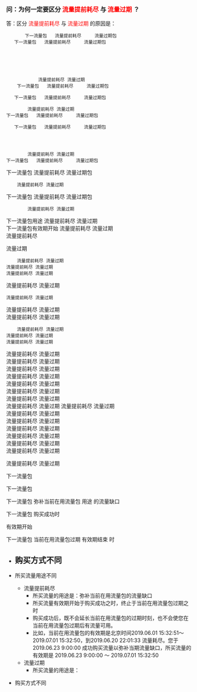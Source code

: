 ### 问：为何一定要区分<font color="Red"> 流量提前耗尽 </font>与<font color="Red"> 流量过期 </font>？
答：区分<font color="Red"> 流量提前耗尽 </font>与<font color="Red"> 流量过期 </font>的原因是：


           下一流量包   流量提前耗尽     流量过期包
       下一流量包   流量提前耗尽     流量过期包



         


                流量提前耗尽 流量过期        
        下一流量包   流量提前耗尽     流量过期包

       下一流量包   流量提前耗尽     流量过期包

            流量提前耗尽 流量过期        
    下一流量包   流量提前耗尽     流量过期包
   
       下一流量包   流量提前耗尽     流量过期包



     
            流量提前耗尽 流量过期        
    下一流量包   流量提前耗尽     流量过期包

   下一流量包   流量提前耗尽     流量过期包

        流量提前耗尽 流量过期        
下一流量包   流量提前耗尽     流量过期包



     


            流量提前耗尽 流量过期         
下一流量包用途    流量提前耗尽 流量过期        
  下一流量包有效期开始      流量提前耗尽 流量过期        
    流量提前耗尽 






流量过期        

        流量提前耗尽 流量过期        
    流量提前耗尽 流量过期        
    流量提前耗尽 流量过期        
流量提前耗尽 流量过期        

    流量提前耗尽 流量过期        
流量提前耗尽 流量过期        
流量提前耗尽 流量过期        

        流量提前耗尽 流量过期        
    流量提前耗尽 流量过期        
    流量提前耗尽 流量过期        
流量提前耗尽 流量过期        
        流量提前耗尽 流量过期        
    流量提前耗尽 流量过期        
    流量提前耗尽 流量过期        
流量提前耗尽 流量过期        
    流量提前耗尽 流量过期        
流量提前耗尽 流量过期        
流量提前耗尽 流量过期 
        流量提前耗尽 流量过期        
    流量提前耗尽 流量过期        
    流量提前耗尽 流量过期        
流量提前耗尽 流量过期        
    流量提前耗尽 流量过期        
流量提前耗尽 流量过期        
流量提前耗尽 流量过期        
       



流量提前耗尽 流量过期

下一流量包

下一流量包

  下一流量包 弥补当前在用流量包
  用途      的流量缺口

下一流量包 购买成功时 

  
有效期开始

下一流量包 当前在用流量包过期
有效期结束 时

- 购买方式不同
  - 
- 所买流量用途不同

  - 流量提前耗尽
    - 所买流量的用途是：弥补当前在用流量包的流量缺口
    - 所买流量有效期开始于购买成功之时，终止于当前在用流量包过期之时
    - 购买成功后，既不会延长当前在用流量包的过期时刻，也不会使您在当前在用流量包过期后有流量可用。
    - 比如，当前在用流量包的有效期是北京时间2019.06.01 15:32:51～2019.07.01 15:32:50，到2019.06.20 22:01:33 流量耗尽。您于2019.06.23 9:00:00 成功购买流量以弥补当期流量缺口，所买流量的有效期是 2019.06.23 9:00:00 ～ 2019.07.01 15:32:50
  - 流量过期
    - 所买流量的用途是：
- 购买方式不同
